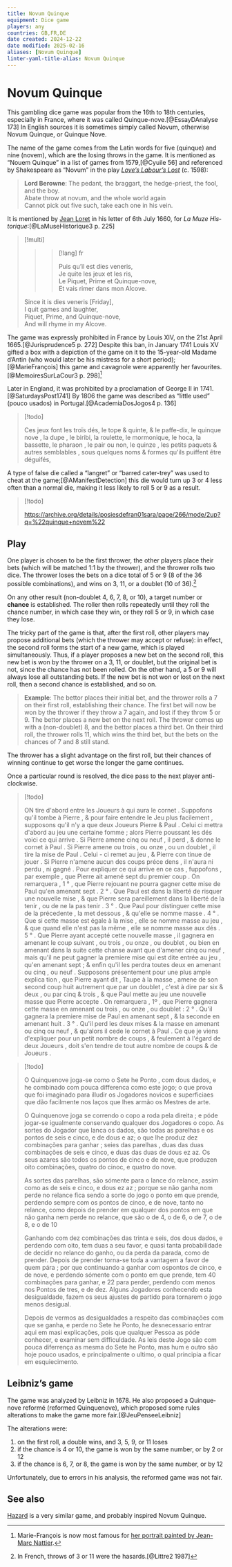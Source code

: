 ```yaml
---
title: Novum Quinque
equipment: Dice game
players: any
countries: GB,FR,DE
date created: 2024-12-22
date modified: 2025-02-16
aliases: [Novum Quinque]
linter-yaml-title-alias: Novum Quinque
---
```

# Novum Quinque

This gambling dice game was popular from the 16th to 18th centuries, especially in France, where it was called <span lang="fr" class="aka noun">Quinque-nove</span>.[@EssayDAnalyse 173] In English sources it is sometimes simply called <span class="aka">Novum</span>, otherwise <span class="aka">Novum Quinque</span>, or <span class="aka">Quinque Nove</span>.

The name of the game comes from the Latin words for five (<span lang="la">quinque</span>) and nine (<span lang="la">novem</span>), which are the losing throws in the game. It is mentioned as “Nouem Quinque” in a list of games from 1579,[@Cyuile 56] and  referenced by Shakespeare as “Novum” in the play [<cite>Love’s Labour’s Lost</cite>](https://en.wikipedia.org/wiki/Love%27s_Labour%27s_Lost) (<abbr>c.</abbr> 1598):

> **Lord Berowne**: The pedant, the braggart, the hedge-priest, the fool, and the boy.\
> Abate throw at novum, and the whole world again\
> Cannot pick out five such, take each one in his vein.

It is mentioned by [Jean Loret](https://en.wikipedia.org/wiki/Jean_Loret) in his letter of 6th July 1660, for <cite lang="fr">La Muze Historique</cite>:[@LaMuseHistorique3 p. 225]

> [!multi]
>
> > > [!lang] fr
> > >
> > > Puis qu’il est <span lang="la">dies veneris</span>,\
> > > Je quite les jeux et les ris,\
> > > Le Piquet, Prime et Quinque-nove,\
> > > Et vais rimer dans mon Alcove.
>
> Since it is <span lang="la">dies veneris</span> [Friday],\
> I quit games and laughter,\
> Piquet, Prime, and Quinque-nove,\
> And will rhyme in my Alcove.

The game was expressly prohibited in France by Louis <span class="rnum">XIV</span>, on the 21st April 1665.[@Jurisprudence5 p. 272] Despite this ban, in January 1741 Louis <span class="rnum">XV</span> gifted a box with a depiction of the game on it to the 15-year-old Madame d’Antin (who would later be his mistress for a short period);[@MarieFrançois] this game and <span lang="fr">cavagnole</span> were apparently her favourites.[@MemoiresSurLaCour3 p. 298][^fn0]

[^fn0]: Marie-François is now most famous for [her portrait painted by Jean-Marc Nattier](https://en.wikipedia.org/wiki/Portrait_of_Mathilde_de_Canisy,_Marquise_d%27Antin).

Later in England, it was prohibited by a proclamation of George <span class="rnum">II</span> in 1741.[@SaturdaysPost1741] By 1806 the game was described as “little used” (<span lang="pt">pouco usados</span>) in Portugal.[@AcademiaDosJogos4 p. 136]

> [!todo]
>
> Ces jeux font les troïs dés, le tope & quinte, & le paffe-dix, le quinque nove , la dupe , le biribi, la roulette, le mormonique, le hoca, la bassette, le pharaon , le pair ou non, le quinze , les petits paquets & autres semblables , sous quelques noms & formes qu'ils puiffent être déguifés,

A type of false die called a “langret” or “barred cater-trey” was used to cheat at the game;[@AManifestDetection] this die would turn up <Dice>3</Dice> or <Dice>4</Dice> less often than a normal die, making it less likely to roll 5 or 9 as a result.

> [!todo]
>
>  https://archive.org/details/posiesdefran01sara/page/266/mode/2up?q=%22quinque+novem%22

## Play

One player is chosen to be the first thrower, the other players place their bets (which will be matched 1:1 by the thrower), and the thrower rolls two dice. The thrower loses the bets on a dice total of 5 or 9 (8 of the 36 possible combinations), and wins on 3, 11, or a doublet (10 of 36).[^fn1]

[^fn1]: In French, throws of 3 or 11 were the <span lang="fr">hasards</span>.[@Littre2 1987]

On any other result (non-doublet 4, 6, 7, 8, or 10), a target number or **chance** is established. The roller then rolls repeatedly until they roll the chance number, in which case they win, or they roll 5 or 9, in which case they lose.

The tricky part of the game is that, after the first roll, other players may propose additional bets (which the thrower may accept or refuse): in effect, the second roll forms the start of a new game, which is played simultaneously. Thus, if a player proposes a new bet on the second roll, this new bet is won by the thrower on a 3, 11, or doublet, but the original bet is not, since the chance has not been rolled. On the other hand, a 5 or 9 will always lose all outstanding bets. If the new bet is not won or lost on the next roll, then a second chance is established, and so on.

> **Example**: The bettor places their initial bet, and the thrower rolls a 7 on their first roll, establishing their chance. The first bet will now be won by the thrower if they throw a 7 again, and lost if they throw 5 or 9. The bettor places a new bet on the next roll. The thrower comes up with a (non-doublet) 8, and the bettor places a third bet. On their third roll, the thrower rolls 11, which wins the third bet, but the bets on the chances of 7 and 8 still stand.

The thrower has a slight advantage on the first roll, but their chances of winning continue to get worse the longer the game continues.

Once a particular round is resolved, the dice pass to the next player anti-clockwise.

> [!todo]
>
> ON tire d'abord entre les Joueurs à qui aura le cornet . Suppofons qu'il tombe à Pierre , & pour faire entendre le Jeu plus facilement , supposons qu'il n'y a que deux Joueurs Pierre & Paul . Celui ci mettra d'abord au jeu une certaine fomme ; alors Pierre poussant les dés voici ce qui arrive . Si Pierre amene cinq ou neuf , il perd , & donne le cornet à Paul . Si Pierre amene ou trois , ou onze , ou un doublet , il tire la mise de Paul . Celui - ci remet au jeu , & Pierre con tinue de jouer . Si Pierre n'amene aucun des coups préce dens , il n'aura ni perdu , ni gagné . Pour expliquer ce qui arrive en ce cas , fuppofons , par exemple , que Pierre ait amené sept du premier coup . On remarquera , 1 ° , que Pierre rejouant ne pourra gagner cette mise de Paul qu'en amenant sept . 2 ° . Que Paul est dans la liberté de risquer une nouvelle mise , & que Pierre sera pareillement dans la liberté de la tenir , ou de ne la pas tenir . 3 ° . Que Paul pour distinguer cette mise de la précedente , la met dessous , & qu'elle se nomme masse . 4 ° . Que si cette masse est égale à la mise , elle se nomme masse au jeu , & que quand elle n'est pas la même , elle se nomme masse aux dés . 5 ° . Que Pierre ayant accepté cette nouvelle masse , il gagnera en amenant le coup suivant , ou trois , ou onze , ou doublet , ou bien en amenant dans la suite cette chanse avant que d'amener cinq ou neuf , mais qu'il ne peut gagner la premiere mise qui est dite entrée au jeu , qu'en amenant sept ; & enfin qu'il les perdra toutes deux en amenant ou cinq , ou neuf . Supposons présentement pour une plus ample explica tion , que Pierre ayant dit , Taupe à la masse , amene de son second coup huit autrement que par un doublet , c'est à dire par six & deux , ou par cinq & trois , & que Paul mette au jeu une nouvelle masse que Pierre accepte . On remarquera , 1º , que Pierre gagnera cette masse en amenant ou trois , ou onze , ou doublet : 2 ° . Qu'il gagnera la premiere mise de Paul en amenant sept , & la seconde en amenant huit . 3 ° . Qu'il perd les deux mises & la masse en amenant ou cinq ou neuf , & qu'alors il cede le cornet à Paul . Ce que je viens d'expliquer pour un petit nombre de coups , & feulement à l'égard de deux Joueurs , doit s'en tendre de tout autre nombre de coups & de Joueurs .

> [!todo]
>
> O Quinquenove joga-se como o Sete he Ponto , com dous dados, e he combinado com pouca differenca como este jogo; o que prova que foi imaginado para illudir os Jogadores novicos e superficiaes que dão facilmente nos laços que lhes armão os Mestres de arte.
>
> O Quinquenove joga se correndo o copo a roda pela direita ; e póde jogar-se igualmente conservando qualquer dos Jogadores o copo. As sortes do Jogador que lanca os dados, são todas as parelhas e os pontos de seis e cinco, e de dous e az; o que lhe produz dez combinações para ganhar ; seies das parelhas , duas das duas combinações de seis e cinco, e duas das duas de dous ez az. Os seus azares são todos os pontos de cinco e de nove, que produzen oito combinações, quatro do cinoc, e quatro do nove.
>
> As sortes das parelhas, são sómente para o lance do relance, assim como as de seis e cinco, e dous ez az ; porque se não ganha nom perde no relance fica sendo a sorte do jogo o ponto em que prende, perdendo sempre com os pontos de cinco, e de nove, tanto no relance, como depois de prender em qualquer dos pontos em que não ganha nem perde no relance, que são o de 4, o de 6, o de 7, o de 8, e o de 10
>
> Ganhando com dez combinações das trinta e seis, dos dous dados, e perdendo com oito, tem duas a seu favor, e quasi tanta probabilidade de decidir no relance do ganho, ou da perda da parada, como de prender. Depois de prender torna-se toda a vantagem a favor de quem pára ; por que continuando a ganhar com ospontos de cinco, e de nove, e perdendo sómente com o ponto em que prende, tem 40 combinações para ganhar, e 22 para perder, perdendo com menos nos Pontos de tres, e de dez. Alguns Jogadores conhecendo esta desigualdade, fazem os seus ajustes de partido para tornarem o jogo menos desigual.
>
> Depois de vermos as desigualdades a respeito das combinações com que se ganha, e perde no Sete he Ponto, he desnecessario entrar aqui em masi explicações, pois que qualquer Pessoa as póde conhecer, e examinar sem difficuldade. As leis deste Jogo são com pouca diferrença as mesma do Sete he Ponto, mas hum e outro são hoje pouco usados, e principalmente o ultimo, o qual principia a ficar em esquiecimento.

## Leibniz’s game

The game was analyzed by Leibniz in 1678. He also proposed a <span lang="fr">Quinque&shy;nove reformé</span> (reformed Quinque&shy;nove), which proposed some rules alterations to make the game more fair.[@JeuPenseeLeibniz]

The alterations were:
1. on the first roll, a double wins, and 3, 5, 9, or 11 loses
2. if the chance is 4 or 10, the game is won by the same number, or by 2 or 12
3. if the chance is 6, 7, or 8, the game is won by the same number, or by 12

Unfortunately, due to errors in his analysis, the reformed game was not fair.

## See also

[Hazard](games/hazard/hazard.md) is a very similar game, and probably inspired Novum Quinque.
